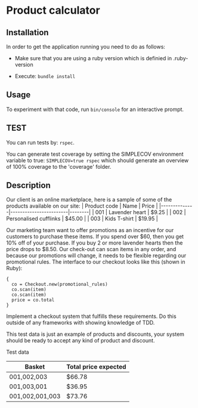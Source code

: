 # Product calculator

## Installation

In order to get the application running you need to do as follows:

- Make sure that you are using a ruby version which is definied in .ruby-version

- Execute: `bundle install`

## Usage

To experiment with that code, run `bin/console` for an interactive prompt.

## TEST

You can run tests by: `rspec`.

You can generate test coverage by setting the SIMPLECOV environment variable to true: `SIMPLECOV=true rspec` which should generate an overview of 100% coverage to the 'coverage' folder.

## Description

Our client is an online marketplace, here is a sample of some of the products available on our site:
| Product code | Name                   | Price  |
|--------------|------------------------|--------|
| 001          | Lavender heart         | $9.25  |
| 002          | Personalised cufflinks | $45.00 |
| 003          | Kids T-shirt           | $19.95 |


Our marketing team want to offer promotions as an incentive for our customers to purchase these items.
If you spend over $60, then you get 10% off of your purchase. If you buy 2 or more lavender hearts then the price drops to $8.50.
Our check-out can scan items in any order, and because our promotions will change, it needs to be flexible regarding our promotional rules.
The interface to our checkout looks like this (shown in Ruby):
```
{
  co = Checkout.new(promotional_rules)
  co.scan(item)
  co.scan(item)
  price = co.total
}
```

Implement a checkout system that fulfills these requirements. Do this outside of any frameworks with showing knowledge of TDD.


This test data is just an example of products and discounts, your system should be ready to accept any kind of product and discount.

Test data

| Basket          | Total price expected |
|-----------------|----------------------|
| 001,002,003     | $66.78               |
| 001,003,001     | $36.95               |
| 001,002,001,003 | $73.76               |

